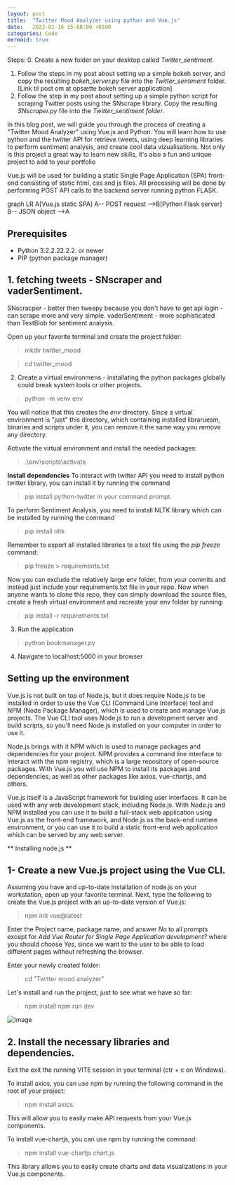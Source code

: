 ```yaml
---
layout: post
title:  "Twitter Mood Analyzer using python and Vue.js"
date:   2023-01-18 15:00:00 +0100
categories: Code
mermaid: true
---
```

Steps: 
0. Create a new folder on your desktop called _Twitter_sentiment_.
1. Follow the steps in my post about setting up a simple bokeh server, and copy the resulting _bokeh_server.py_ file into the _Twitter_sentiment_ folder. [Link til post om at opsætte bokeh server application]
2. Follow the step in my post about setting up a simple python script for scraping Twitter posts using the SNscrape library. Copy the resulting _SNscraper.py_ file into the _Twitter_sentiment folder_.



In this blog post, we will guide you through the process of creating a "Twitter Mood Analyzer" using Vue.js and Python. 
You will learn how to use python and the twitter API for retrieve tweets, using deep learning libraries to perform sentiment analysis, 
and create cool data vizualisations. 
Not only is this project a great way to learn new skills, it's also a fun and unique project to add to your portfolio

Vue.js will be used for building a static Single Page Application (SPA) front-end consisting of static html, css and js files. 
All processing will be done by performing POST API calls to the backend server running python FLASK.

<div class="mermaid">
graph LR
    A[Vue.js static SPA]
    A-- POST request -->B[Python Flask server]
    B-- JSON object -->A
</div>

## Prerequisites
* Python 3.2.2.22.2.2. or newer
* PIP (python package manager)

## 1. fetching tweets - SNscraper and vaderSentiment.
SNscracper - better then tweepy because you don't have to get api login - can scrape more and very simple.
vaderSentiment - more sophisticated than TextBlob for sentiment analysis.

Open up your favorite terminal and create the project folder:
> mkdir twitter_mood

> cd twitter_mood

2. Create a virtual environmens - installating the python packages globally could break system tools or other projects.
> python -m venv env

You will notice that this creates the _env_ directory. Since a virtual environment is "just" this directory, which containing installed libraruesm, binaries and scripts under it, you can remove it the same way you remove any directory.

Activate the virtual environment and install the needed packages:
> .\env\scripts\activate

**Install dependencies**
To interact with twitter API you need to install python twitter library, you can install it by running the command 
> pip install python-twitter in your command prompt.

To perform Sentiment Analysis, you need to install NLTK library which can be installed by running the command 
> pip install nltk 

Remember to export all installed libraries to a text file using the _pip freeze_ command:
> pip freeze > requirements.txt

Now you can exclude the relatively large env folder, from your commits and instead just include your requirements.txt file in your repo. Now when anyone wants to clone this repo, they can simply download the source files, create a fresh virtual environment and recreate your env folder by running:
> pip install -r requirements.txt



3) Run the application
> python bookmanager.py

4) Navigate to localhost:5000 in your browser




## Setting up the environment
Vue.js is not built on top of Node.js, but it does require Node.js to be installed in order to use the Vue CLI (Command Line Interface) tool 
and NPM (Node Package Manager), which is used to create and manage Vue.js projects. The Vue CLI tool uses Node.js to run a development server
and build scripts, so you'll need Node.js installed on your computer in order to use it.

Node.js brings with it NPM which is used to manage packages and dependencies for your project. NPM provides a command line interface to
interact with the npm registry, which is a large repository of open-source packages. With Vue.js you will use NPM to install its packages and
dependencies, as well as other packages like axios, vue-chartjs, and others.

Vue.js itself is a JavaScript framework for building user interfaces. It can be used with any web development stack, including Node.js. 
With Node.js and NPM installed you can use it to build a full-stack web application using Vue.js as the front-end framework, and Node.js 
as the back-end runtime environment, or you can use it to build a static front-end web application which can be served by any web server.

** Installing node.js **

## 1- Create a new Vue.js project using the Vue CLI. 
Assuming you have and up-to-date installation of node.js on your workstation, open up your favorite terminal. Next, type the following to create the Vue.js project with an up-to-date version of Vue.js:
> npm init vue@latest

Enter the Project name, package name, and answer _No_ to all prompts except for _Add Vue Router for Single Page Application development?_ where you should choose _Yes_, since we want to the user to be able to load different pages without refreshing the browser.

Enter your newly created folder:
> cd "Twitter mood analyzer"

Let's install and run the project, just to see what we have so far:
> npm install
> npm run dev

![image](https://user-images.githubusercontent.com/115409427/213210869-5554542c-47cd-440c-a0c2-040808b7e87e.png)

## 2. Install the necessary libraries and dependencies.
Exit the exit the running VITE session in your terminal (ctr + c on Windows).

To install axios, you can use npm by running the following command in the root of your project: 
> npm install axios. 

This will allow you to easily make API requests from your Vue.js components.

To install vue-chartjs, you can use npm by running the command: 
> npm install vue-chartjs chart.js

This library allows you to easily create charts and data visualizations in your Vue.js components.







